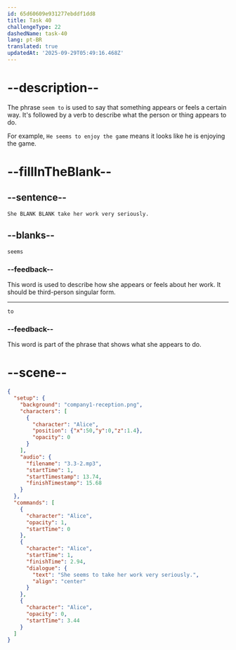 ```yaml
---
id: 65d60609e931277ebddf1dd8
title: Task 40
challengeType: 22
dashedName: task-40
lang: pt-BR
translated: true
updatedAt: '2025-09-29T05:49:16.468Z'
---
```


<!-- (Audio) Alice: She seems to take her work very seriously. -->

# --description--

The phrase `seem to` is used to say that something appears or feels a certain way. It's followed by a verb to describe what the person or thing appears to do.

For example, `He seems to enjoy the game` means it looks like he is enjoying the game.

# --fillInTheBlank--

## --sentence--

`She BLANK BLANK take her work very seriously.`

## --blanks--

`seems`

### --feedback--

This word is used to describe how she appears or feels about her work. It should be third-person singular form.

---

`to`

### --feedback--

This word is part of the phrase that shows what she appears to do.

# --scene--

```json
{
  "setup": {
    "background": "company1-reception.png",
    "characters": [
      {
        "character": "Alice",
        "position": {"x":50,"y":0,"z":1.4},
        "opacity": 0
      }
    ],
    "audio": {
      "filename": "3.3-2.mp3",
      "startTime": 1,
      "startTimestamp": 13.74,
      "finishTimestamp": 15.68
    }
  },
  "commands": [
    {
      "character": "Alice",
      "opacity": 1,
      "startTime": 0
    },
    {
      "character": "Alice",
      "startTime": 1,
      "finishTime": 2.94,
      "dialogue": {
        "text": "She seems to take her work very seriously.",
        "align": "center"
      }
    },
    {
      "character": "Alice",
      "opacity": 0,
      "startTime": 3.44
    }
  ]
}
```
